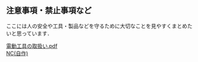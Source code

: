 ## 注意事項・禁止事項など
ここには人の安全や工具・製品などを守るために大切なことを見やすくまとめたいと思っています．

[電動工具の取扱い.pdf](https://github.com/TeamBirdmanTrial/wiki/files/8456169/02telecommunication5_tools_jp.pdf)  
[NC(自作)](NC(自作).md) 
